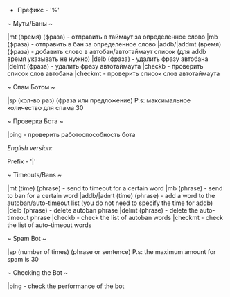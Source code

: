 - Префикс - '%'

~ Муты/Баны ~

|mt (время) (фраза) - отправить в таймаут за определенное слово
|mb (фраза) - отправить в бан за определенное слово
|addb/|addmt (время) (фраза) - добавить слово в автобан/автотаймаут список (для addb время указывать не нужно)
|delb (фраза) - удалить фразу автобана
|delmt (фраза) - удалить фразу автотаймаута
|checkb - проверить список слов автобана
|checkmt - проверить список слов автотаймаута

~ Спам Ботом ~

|sp (кол-во раз) (фраза или предложение) 
P.s: максимальное количество для спама 30

~ Проверка Бота ~

|ping - проверить работоспособность бота

*English version:*

Prefix - '|'

~ Timeouts/Bans ~

|mt (time) (phrase) - send to timeout for a certain word
|mb (phrase) - send to ban for a certain word
|addb/|admt (time) (phrase) - add a word to the autoban/auto-timeout list (you do not need to specify the time for addb)
|delb (phrase) - delete autoban phrase
|delmt (phrase) - delete the auto-timeout phrase
|checkb - check the list of autoban words
|checkmt - check the list of auto-timeout words

~ Spam Bot ~

|sp (number of times) (phrase or sentence)
P.s: the maximum amount for spam is 30

~ Checking the Bot ~

|ping - check the performance of the bot
